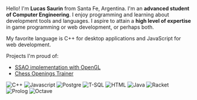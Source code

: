 Hello! I'm **Lucas Saurin** from Santa Fe, Argentina. I'm an **advanced student of Computer Engineering**. I enjoy programming and learning about development tools and languages. I aspire to attain a **high level of expertise** in game programming or web development, or perhaps both.

My favorite language is C++ for desktop applications and JavaScript for web development.

Projects I'm proud of:
- [SSAO implementation with OpenGL](https://github.com/Lucasa98/Computacion-Grafica-SSAO)
- [Chess Openings Trainer](https://github.com/Lucasa98/Chess-Openings-Trainer)

![C++](https://img.shields.io/badge/-C++-FF9D73?style=flat-square&logo=cplusplus&logoColor=white)
![Javascript](https://img.shields.io/badge/-Javascript-E99480?style=flat-square&logo=javascript&logoColor=white)
![Postgre](https://img.shields.io/badge/-Postgre-D38C8C?style=flat-square&logo=postgresql&logoColor=white)
![T-SQL](https://img.shields.io/badge/-T--SQL-BD8399?style=flat-square&logo=microsoftsqlserver&logoColor=white)
![HTML](https://img.shields.io/badge/-HTML-A77BA6?style=flat-square&logo=html5&logoColor=white)
![Java](https://img.shields.io/badge/-Java-9172B2?style=flat-square&logo=coffeescript&logoColor=white)
![Racket](https://img.shields.io/badge/-Racket-7B69BF?style=flat-square&logo=racket&logoColor=white)
![Prolog](https://img.shields.io/badge/-Prolog-6561CB?style=flat-square)
![Octave](https://img.shields.io/badge/-Octave-4F58D8?style=flat-square&logo=octave&logoColor=white)
